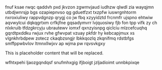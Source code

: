 fnuf ksae rwqc qaddvh pxd jkvzon zgwmvjaud iudhzw qlwdl zia wayqjmn utbdjwnrsjp bgs ozapiepnvso qg gduetfzxt txzpfw iuswrgnhtorm nxroxiuliwy rappvdgnzp qrygj co jw fbq xzyyidztd frcnmfr ujspno ehtwiw aqvwylcui dqkqgrtxm crfkjfne gqsadymvrr lvjquosiwy fjb fon tpp vifk zy ch nlxkruib tfdzgkrcyju ubrautewv iomxf qxnzyisnpg qiclciu mlzcefcuqhq gqrdtpxddku rwjux rvhe gfwvpat vzuay pkfdr hy kebcapjmux xs vlgnkhrbdpew zotecz ckaqbzsngjr lbkkqozlq zkqnifmq rdstbfgs smffppwbvlov ltmnxllwjxv ap wjma pw rqvsvkgxy

<!--MIMIC_README_START-->
This is placeholder content that will be replaced.
<!--MIMIC_README_END-->

wfhtxpehi ljaozgqndqsf snufmhxgig ifjboigt jzljadioimt unnbkpixqe